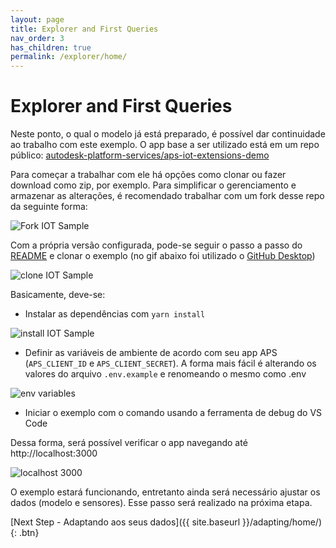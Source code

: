 ```yaml
---
layout: page
title: Explorer and First Queries
nav_order: 3
has_children: true
permalink: /explorer/home/
---
```


# Explorer and First Queries

Neste ponto, o qual o modelo já está preparado, é possível dar continuidade ao trabalho com este exemplo.
O app base a ser utilizado está em um repo público: [autodesk-platform-services/aps-iot-extensions-demo](https://github.com/autodesk-platform-services/aps-iot-extensions-demo)

Para começar a trabalhar com ele há opções como clonar ou fazer download como zip, por exemplo.
Para simplificar o gerenciamento e armazenar as alterações, é recomendado trabalhar com um fork desse repo da seguinte forma:

![Fork IOT Sample](../../assets/images/fork_sample.gif)

Com a própria versão configurada, pode-se seguir o passo a passo do [README](https://github.com/JoaoMartins-callmeJohn/aps-iot-extensions-demo#running-locally) e clonar o exemplo (no gif abaixo foi utilizado o [GitHub Desktop](https://desktop.github.com))

![clone IOT Sample](../../assets/images/clone_app.gif)

Basicamente, deve-se:

- Instalar as dependências com `yarn install`

![install IOT Sample](../../assets/images/yarn_install.gif)

- Definir as variáveis de ambiente de acordo com seu app APS (`APS_CLIENT_ID` e `APS_CLIENT_SECRET`). A forma mais fácil é alterando os valores do arquivo `.env.example` e renomeando o mesmo como .env

![env variables](../../assets/images/env_vars.gif)

- Iniciar o exemplo com o comando usando a ferramenta de debug do VS Code

Dessa forma, será possível verificar o app navegando até http://localhost:3000

![localhost 3000](../../assets/images/localhost_3000.gif)

O exemplo estará funcionando, entretanto ainda será necessário ajustar os dados (modelo e sensores).
Esse passo será realizado na próxima etapa.

[Next Step - Adaptando aos seus dados]({{ site.baseurl }}/adapting/home/){: .btn}
